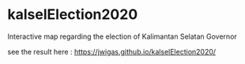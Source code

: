 # kalselElection2020
Interactive map regarding the election of Kalimantan Selatan Governor

see the result here : https://jwigas.github.io/kalselElection2020/
